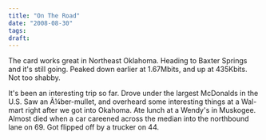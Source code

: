 ```yaml
---
title: "On The Road"
date: "2008-08-30"
tags:
draft: 
---
```


The card works great in Northeast Oklahoma.  Heading to Baxter Springs and it's still going.  Peaked down earlier at 1.67Mbits, and up at 435Kbits.  Not too shabby.

It's been an interesting trip so far.  Drove under the largest McDonalds in the U.S.  Saw an Ã¼ber-mullet, and overheard some interesting things at a Wal-mart right after we got into Okahoma.  Ate lunch at a Wendy's in Muskogee.  Almost died when a car careened across the median into the northbound lane on 69.  Got flipped off by a trucker on 44.
